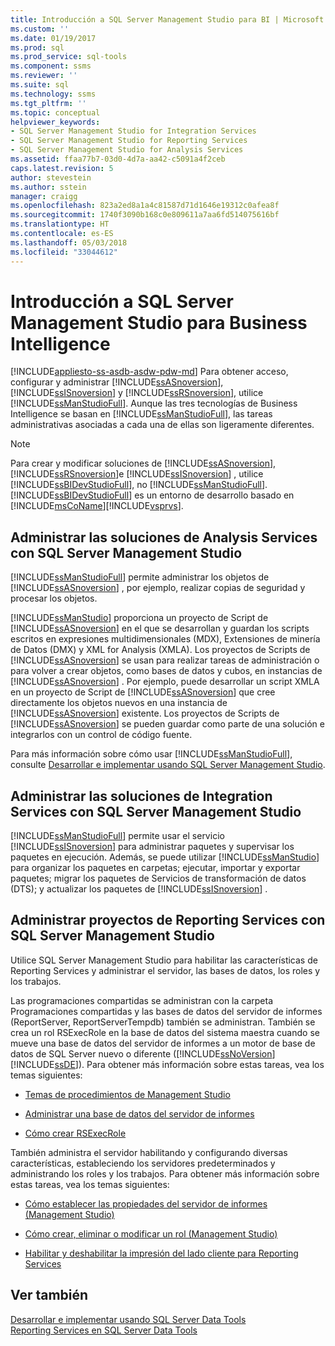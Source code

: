 ```yaml
---
title: Introducción a SQL Server Management Studio para BI | Microsoft Docs
ms.custom: ''
ms.date: 01/19/2017
ms.prod: sql
ms.prod_service: sql-tools
ms.component: ssms
ms.reviewer: ''
ms.suite: sql
ms.technology: ssms
ms.tgt_pltfrm: ''
ms.topic: conceptual
helpviewer_keywords:
- SQL Server Management Studio for Integration Services
- SQL Server Management Studio for Reporting Services
- SQL Server Management Studio for Analysis Services
ms.assetid: ffaa77b7-03d0-4d7a-aa42-c5091a4f2ceb
caps.latest.revision: 5
author: stevestein
ms.author: sstein
manager: craigg
ms.openlocfilehash: 823a2ed8a1a4c81587d71d1646e19312c0afea8f
ms.sourcegitcommit: 1740f3090b168c0e809611a7aa6fd514075616bf
ms.translationtype: HT
ms.contentlocale: es-ES
ms.lasthandoff: 05/03/2018
ms.locfileid: "33044612"
---
```

# <a name="introduction-to-sql-server-management-studio-for-business-intelligence"></a>Introducción a SQL Server Management Studio para Business Intelligence
[!INCLUDE[appliesto-ss-asdb-asdw-pdw-md](../includes/appliesto-ss-asdb-asdw-pdw-md.md)]
Para obtener acceso, configurar y administrar [!INCLUDE[ssASnoversion](../includes/ssasnoversion_md.md)], [!INCLUDE[ssISnoversion](../includes/ssisnoversion_md.md)] y [!INCLUDE[ssRSnoversion](../includes/ssrsnoversion_md.md)], utilice [!INCLUDE[ssManStudioFull](../includes/ssmanstudiofull_md.md)]. Aunque las tres tecnologías de Business Intelligence se basan en [!INCLUDE[ssManStudioFull](../includes/ssmanstudiofull_md.md)], las tareas administrativas asociadas a cada una de ellas son ligeramente diferentes.  
  
> [!NOTE]  
> Para crear y modificar soluciones de [!INCLUDE[ssASnoversion](../includes/ssasnoversion_md.md)], [!INCLUDE[ssRSnoversion](../includes/ssrsnoversion_md.md)]e [!INCLUDE[ssISnoversion](../includes/ssisnoversion_md.md)] , utilice [!INCLUDE[ssBIDevStudioFull](../includes/ssbidevstudiofull_md.md)], no [!INCLUDE[ssManStudioFull](../includes/ssmanstudiofull_md.md)]. [!INCLUDE[ssBIDevStudioFull](../includes/ssbidevstudiofull_md.md)] es un entorno de desarrollo basado en [!INCLUDE[msCoName](../includes/msconame_md.md)][!INCLUDE[vsprvs](../includes/vsprvs_md.md)].  
  
## <a name="managing-analysis-services-solutions-using-sql-server-management-studio"></a>Administrar las soluciones de Analysis Services con SQL Server Management Studio  
[!INCLUDE[ssManStudioFull](../includes/ssmanstudiofull_md.md)] permite administrar los objetos de [!INCLUDE[ssASnoversion](../includes/ssasnoversion_md.md)] , por ejemplo, realizar copias de seguridad y procesar los objetos.  
  
[!INCLUDE[ssManStudio](../includes/ssmanstudio_md.md)] proporciona un proyecto de Script de [!INCLUDE[ssASnoversion](../includes/ssasnoversion_md.md)] en el que se desarrollan y guardan los scripts escritos en expresiones multidimensionales (MDX), Extensiones de minería de Datos (DMX) y XML for Analysis (XMLA). Los proyectos de Scripts de [!INCLUDE[ssASnoversion](../includes/ssasnoversion_md.md)] se usan para realizar tareas de administración o para volver a crear objetos, como bases de datos y cubos, en instancias de [!INCLUDE[ssASnoversion](../includes/ssasnoversion_md.md)] . Por ejemplo, puede desarrollar un script XMLA en un proyecto de Script de [!INCLUDE[ssASnoversion](../includes/ssasnoversion_md.md)] que cree directamente los objetos nuevos en una instancia de [!INCLUDE[ssASnoversion](../includes/ssasnoversion_md.md)] existente. Los proyectos de Scripts de [!INCLUDE[ssASnoversion](../includes/ssasnoversion_md.md)] se pueden guardar como parte de una solución e integrarlos con un control de código fuente.  
  
Para más información sobre cómo usar [!INCLUDE[ssManStudioFull](../includes/ssmanstudiofull_md.md)], consulte [Desarrollar e implementar usando SQL Server Management Studio](http://msdn.microsoft.com/en-us/c4f5a06b-e2e4-4660-a3a8-6fd356742c02).  
  
## <a name="managing-integration-services-solutions-using-sql-server-management-studio"></a>Administrar las soluciones de Integration Services con SQL Server Management Studio  
[!INCLUDE[ssManStudioFull](../includes/ssmanstudiofull_md.md)] permite usar el servicio [!INCLUDE[ssISnoversion](../includes/ssisnoversion_md.md)] para administrar paquetes y supervisar los paquetes en ejecución. Además, se puede utilizar [!INCLUDE[ssManStudio](../includes/ssmanstudio_md.md)] para organizar los paquetes en carpetas; ejecutar, importar y exportar paquetes; migrar los paquetes de Servicios de transformación de datos (DTS); y actualizar los paquetes de [!INCLUDE[ssISnoversion](../includes/ssisnoversion_md.md)] .  
  
## <a name="managing-reporting-services-projects-using-sql-server-management-studio"></a>Administrar proyectos de Reporting Services con SQL Server Management Studio  
Utilice SQL Server Management Studio para habilitar las características de Reporting Services y administrar el servidor, las bases de datos, los roles y los trabajos.  
  
Las programaciones compartidas se administran con la carpeta Programaciones compartidas y las bases de datos del servidor de informes (ReportServer, ReportServerTempdb) también se administran. También se crea un rol RSExecRole en la base de datos del sistema maestra cuando se mueve una base de datos del servidor de informes a un motor de base de datos de SQL Server nuevo o diferente ([!INCLUDE[ssNoVersion](../includes/ssnoversion_md.md)] [!INCLUDE[ssDE](../includes/ssde_md.md)]). Para obtener más información sobre estas tareas, vea los temas siguientes:  
  
-   [Temas de procedimientos de Management Studio](http://msdn.microsoft.com/en-us/60685458-9108-47bf-820a-5e7db454d408)  
  
-   [Administrar una base de datos del servidor de informes](http://msdn.microsoft.com/en-us/97b2e1b5-3869-4766-97b9-9bf206b52262)  
  
-   [Cómo crear RSExecRole](http://msdn.microsoft.com/en-us/7ac17341-df7e-4401-870e-652caa2859c0)  
  
También administra el servidor habilitando y configurando diversas características, estableciendo los servidores predeterminados y administrando los roles y los trabajos. Para obtener más información sobre estas tareas, vea los temas siguientes:  
  
-   [Cómo establecer las propiedades del servidor de informes (Management Studio)](http://msdn.microsoft.com/en-us/1ed0f84b-b12a-4e49-b65c-a11a99f9093f)  
  
-   [Cómo crear, eliminar o modificar un rol (Management Studio)](http://msdn.microsoft.com/en-us/3d1d56e6-a283-44a7-8417-36cb4d2c74d1)  
  
-   [Habilitar y deshabilitar la impresión del lado cliente para Reporting Services](http://msdn.microsoft.com/en-us/0e709c96-7517-4547-8ef6-5632f8118524)  
  
## <a name="see-also"></a>Ver también  
[Desarrollar e implementar usando SQL Server Data Tools](http://msdn.microsoft.com/en-us/132ed779-3ec8-4734-9698-802116d1b017)  
[Reporting Services en SQL Server Data Tools](http://msdn.microsoft.com/en-us/0903c7b2-ac59-45f1-b7d0-922ecd9d76f8)  
  
